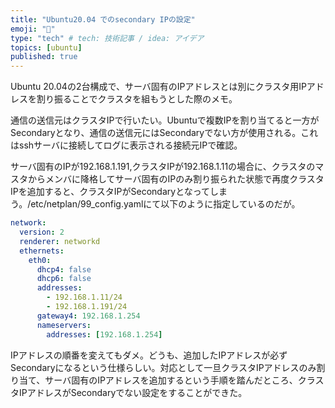 ```yaml
---
title: "Ubuntu20.04 でのsecondary IPの設定"
emoji: "💭"
type: "tech" # tech: 技術記事 / idea: アイデア
topics: [ubuntu]
published: true
---
```

Ubuntu 20.04の2台構成で、サーバ固有のIPアドレスとは別にクラスタ用IPアドレスを割り振ることでクラスタを組もうとした際のメモ。

通信の送信元はクラスタIPで行いたい。Ubuntuで複数IPを割り当てると一方がSecondaryとなり、通信の送信元にはSecondaryでない方が使用される。これはsshサーバに接続してログに表示される接続元IPで確認。

サーバ固有のIPが192.168.1.191,クラスタIPが192.168.1.11の場合に、クラスタのマスタからメンバに降格してサーバ固有のIPのみ割り振られた状態で再度クラスタIPを追加すると、クラスタIPがSecondaryとなってしまう。/etc/netplan/99_config.yamlにて以下のように指定しているのだが。
```yaml
network:
  version: 2
  renderer: networkd
  ethernets:
    eth0:
      dhcp4: false
      dhcp6: false
      addresses: 
        - 192.168.1.11/24
        - 192.168.1.191/24
      gateway4: 192.168.1.254
      nameservers:
        addresses: [192.168.1.254]
```

IPアドレスの順番を変えてもダメ。どうも、追加したIPアドレスが必ずSecondaryになるという仕様らしい。対応として一旦クラスタIPアドレスのみ割り当て、サーバ固有のIPアドレスを追加するという手順を踏んだところ、クラスタIPアドレスがSecondaryでない設定をすることができた。